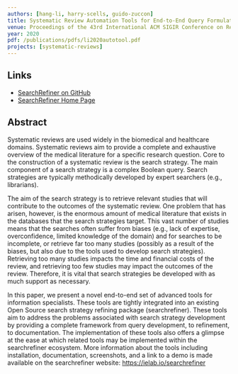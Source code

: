 ```yaml
---
authors: [hang-li, harry-scells, guido-zuccon]
title: Systematic Review Automation Tools for End-to-End Query Formulation
venue: Proceedings of the 43rd International ACM SIGIR Conference on Research and Development in Information Retrieval (SIGIR '20)
year: 2020
pdf: /publications/pdfs/li2020autotool.pdf
projects: [systematic-reviews] 
---
```


## Links
 - [SearchRefiner on GitHub](https://github.com/ielab/searchrefiner)
 - [SearchRefiner Home Page](https://ielab.io/searchrefiner/)

## Abstract

Systematic reviews are used widely in the biomedical and healthcare domains. Systematic reviews aim to provide a complete and exhaustive overview of the medical literature for a specific research question. Core to the construction of a systematic review is the search strategy. The main component of a search strategy is a complex Boolean query. Search strategies are typically methodically developed by expert searchers (e.g., librarians). 

The aim of the search strategy is to retrieve relevant studies that will contribute to the outcomes of the systematic review. One problem that has arisen, however, is the enormous amount of medical literature that exists in the databases that the search strategies target. This vast number of studies means that the searches often suffer from biases (e.g., lack of expertise, overconfidence, limited knowledge of the domain) and for searches to be incomplete, or retrieve far too many studies (possibly as a result of the biases, but also due to the tools used to develop search strategies). Retrieving too many studies impacts the time and financial costs of the review, and retrieving too few studies may impact the outcomes of the review. Therefore, it is vital that search strategies be developed with as much support as necessary.

In this paper, we present a novel end-to-end set of advanced tools for information specialists. These tools are tightly integrated into an existing Open Source search strategy refining package (searchrefiner). These tools aim to address the problems associated with search strategy development by providing a complete framework from query development, to refinement, to documentation. The implementation of these tools also offers a glimpse at the ease at which related tools may be implemented within the searchrefiner ecosystem.
More information about the tools including installation, documentation, screenshots, and a link to a demo is made available on the searchrefiner website: https://ielab.io/searchrefiner